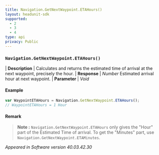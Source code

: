 ```yaml
---
title: Navigation.GetNextWaypoint.ETAHours()
layout: headunit-sdk
supported:
  - 2
  - 3
  - 4
type: api
privacy: Public
---
```


### `Navigation.GetNextWaypoint.ETAHours()`

| **Description** | Calculates and returns the estimated time of arrival at the next waypoint, precisely the hour.
| **Response** | *Number*  Estimated arrival hour at next waypoint.
| **Parameter**   | *Void*

#### Example

```javascript
var WaypointETAHours = Navigation.GetNextWaypoint.ETAHours();
// WaypointETAHours = 1 Hour
```

#### Remark

>**Note :** `Navigation.GetNextWaypoint.ETAHours` only gives the "Hour" part of the Estimated Time of arrival. To get the "Minutes" part, use `Navigation.GetNextWaypoint.ETAMinutes`.

*Appeared in Software version 40.03.42.30*
